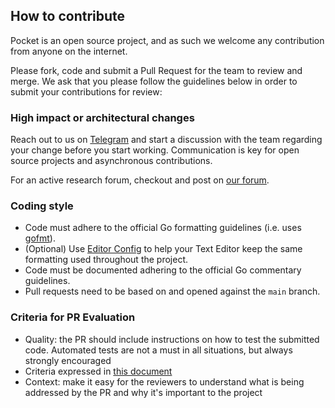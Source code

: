 ## How to contribute

Pocket is an open source project, and as such we welcome any contribution from anyone on the internet.

Please fork, code and submit a Pull Request for the team to review and merge. We ask that you please follow the
guidelines below in order to submit your contributions for review:

### High impact or architectural changes

Reach out to us on [Telegram](https://t.me/POKTnetwork) and start a discussion with the team regarding your change
before you start working. Communication is key for open source projects and asynchronous contributions.

For an active research forum, checkout and post on [our forum](https://research.pokt.network).

### Coding style

- Code must adhere to the official Go formatting guidelines (i.e. uses [gofmt](https://golang.org/cmd/gofmt)).
- (Optional) Use [Editor Config](https://editorconfig.org) to help your Text Editor keep the same formatting used
  throughout the project.
- Code must be documented adhering to the official Go commentary guidelines.
- Pull requests need to be based on and opened against the `main` branch.

### Criteria for PR Evaluation

- Quality: the PR should include instructions on how to test the submitted code. Automated tests are not a must in all
  situations, but always strongly encouraged
- Criteria expressed in [this document](TASTE.md)
- Context: make it easy for the reviewers to understand what is being addressed by the PR and why it's important to the
  project